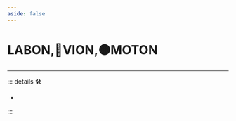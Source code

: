 ```yaml
---
aside: false
---
```

# LABON,🔻VION,🟠MOTON

---

<!-- =================================================== -->
<!-- =================================================== -->
<!-- =================================================== -->
<!-- =================================================== -->
<!-- =================================================== -->
::: details 🛠

-

:::